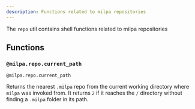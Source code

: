 ```yaml
---
description: Functions related to milpa repositories
---
```


The `repo` util contains shell functions related to milpa repositories

## Functions

### `@milpa.repo.current_path`

`@milpa.repo.current_path`

Returns the nearest `.milpa` repo from the current working directory where `milpa` was invoked from. It returns `2` if it reaches the `/` directory without finding a `.milpa` folder in its path.
